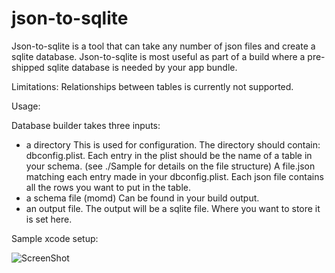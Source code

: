 json-to-sqlite
=====================

Json-to-sqlite is a tool that can take any number of json files and create a sqlite database. Json-to-sqlite is most useful as part of a build where a pre-shipped sqlite database is needed by your app bundle.

Limitations:
Relationships between tables is currently not supported. 

Usage:

Database builder takes three inputs:
* a directory
  This is used for configuration. The directory should contain:
    dbconfig.plist. Each entry in the plist should be the name of a table in your schema. (see ./Sample for details on the file structure)
    A file.json matching each entry made in your dbconfig.plist. Each json file contains all the rows you want to put in the table.
* a schema file (momd)
  Can be found in your build output.
* an output file.
  The output will be a sqlite file. Where you want to store it is set here.


Sample xcode setup:

![ScreenShot](https://raw.github.com/loofy2/SqliteDatabaseBuilder/master/setup.png)

